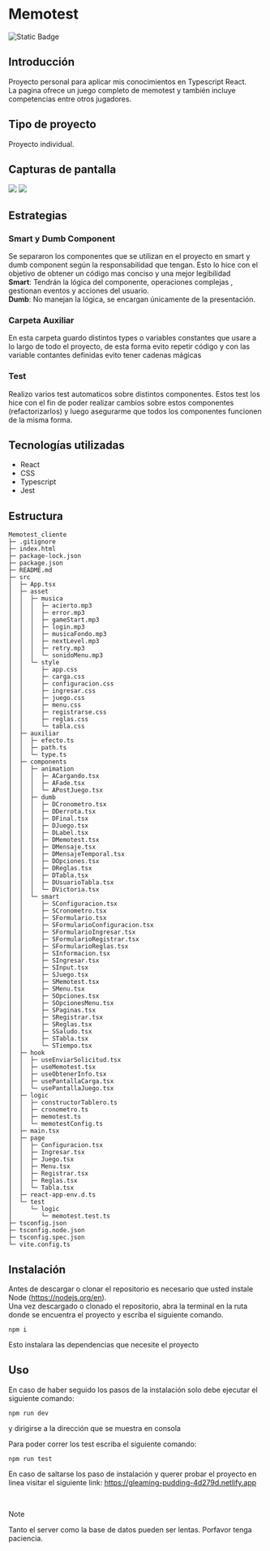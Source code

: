 # Memotest
![Static Badge](https://img.shields.io/badge/Estado%20-%20Terminado%20-%20green)

## Introducción
Proyecto personal para aplicar mis conocimientos en Typescript React. </br>
La pagina ofrece un juego completo de memotest y también incluye competencias entre otros jugadores.

## Tipo de proyecto
Proyecto individual.

## Capturas de pantalla 
<img src="https://i.postimg.cc/Qd2dxFWb/Memotest1.png"/>
<img src="https://i.postimg.cc/4NvDhnMP/Memotest2.png"/>

## Estrategias
### Smart y Dumb Component
Se separaron los componentes que se utilizan en el proyecto en smart  y dumb component según la responsabilidad que tengan. Esto lo hice con el objetivo de obtener un código mas conciso y una mejor legibilidad </br> 
**Smart**:  Tendrán la lógica del componente, operaciones complejas , gestionan eventos y acciones del usuario.</br>
**Dumb**: No manejan la lógica, se encargan únicamente de la presentación.

### Carpeta Auxiliar
En esta carpeta guardo distintos types o variables constantes que usare a lo largo de todo el proyecto, de esta forma evito repetir código y con las variable contantes definidas evito tener cadenas mágicas 

### Test
Realizo varios test automaticos sobre distintos componentes. Estos test los hice con el fin de poder realizar cambios sobre estos componentes (refactorizarlos) y luego asegurarme que todos los componentes funcionen de la misma forma.

## Tecnologías utilizadas
  - React
  - CSS
  - Typescript
  - Jest

## Estructura 

```
Memotest_cliente
├─ .gitignore
├─ index.html
├─ package-lock.json
├─ package.json
├─ README.md
├─ src
│  ├─ App.tsx
│  ├─ asset
│  │  ├─ musica
│  │  │  ├─ acierto.mp3
│  │  │  ├─ error.mp3
│  │  │  ├─ gameStart.mp3
│  │  │  ├─ login.mp3
│  │  │  ├─ musicaFondo.mp3
│  │  │  ├─ nextLevel.mp3
│  │  │  ├─ retry.mp3
│  │  │  └─ sonidoMenu.mp3
│  │  └─ style
│  │     ├─ app.css
│  │     ├─ carga.css
│  │     ├─ configuracion.css
│  │     ├─ ingresar.css
│  │     ├─ juego.css
│  │     ├─ menu.css
│  │     ├─ registrarse.css
│  │     ├─ reglas.css
│  │     └─ tabla.css
│  ├─ auxiliar
│  │  ├─ efecto.ts
│  │  ├─ path.ts
│  │  └─ type.ts
│  ├─ components
│  │  ├─ animation
│  │  │  ├─ ACargando.tsx
│  │  │  ├─ AFade.tsx
│  │  │  └─ APostJuego.tsx
│  │  ├─ dumb
│  │  │  ├─ DCronometro.tsx
│  │  │  ├─ DDerrota.tsx
│  │  │  ├─ DFinal.tsx
│  │  │  ├─ DJuego.tsx
│  │  │  ├─ DLabel.tsx
│  │  │  ├─ DMemotest.tsx
│  │  │  ├─ DMensaje.tsx
│  │  │  ├─ DMensajeTemporal.tsx
│  │  │  ├─ DOpciones.tsx
│  │  │  ├─ DReglas.tsx
│  │  │  ├─ DTabla.tsx
│  │  │  ├─ DUsuarioTabla.tsx
│  │  │  └─ DVictoria.tsx
│  │  └─ smart
│  │     ├─ SConfiguracion.tsx
│  │     ├─ SCronometro.tsx
│  │     ├─ SFormulario.tsx
│  │     ├─ SFormularioConfiguracion.tsx
│  │     ├─ SFormularioIngresar.tsx
│  │     ├─ SFormularioRegistrar.tsx
│  │     ├─ SFormularioReglas.tsx
│  │     ├─ SInformacion.tsx
│  │     ├─ SIngresar.tsx
│  │     ├─ SInput.tsx
│  │     ├─ SJuego.tsx
│  │     ├─ SMemotest.tsx
│  │     ├─ SMenu.tsx
│  │     ├─ SOpciones.tsx
│  │     ├─ SOpcionesMenu.tsx
│  │     ├─ SPaginas.tsx
│  │     ├─ SRegistrar.tsx
│  │     ├─ SReglas.tsx
│  │     ├─ SSaludo.tsx
│  │     ├─ STabla.tsx
│  │     └─ STiempo.tsx
│  ├─ hook
│  │  ├─ useEnviarSolicitud.tsx
│  │  ├─ useMemotest.tsx
│  │  ├─ useObtenerInfo.tsx
│  │  ├─ usePantallaCarga.tsx
│  │  └─ usePantallaJuego.tsx
│  ├─ logic
│  │  ├─ constructorTablero.ts
│  │  ├─ cronometro.ts
│  │  ├─ memotest.ts
│  │  └─ memotestConfig.ts
│  ├─ main.tsx
│  ├─ page
│  │  ├─ Configuracion.tsx
│  │  ├─ Ingresar.tsx
│  │  ├─ Juego.tsx
│  │  ├─ Menu.tsx
│  │  ├─ Registrar.tsx
│  │  ├─ Reglas.tsx
│  │  └─ Tabla.tsx
│  ├─ react-app-env.d.ts
│  └─ test
│     └─ logic
│        └─ memotest.test.ts
├─ tsconfig.json
├─ tsconfig.node.json
├─ tsconfig.spec.json
└─ vite.config.ts

```
## Instalación 
Antes de descargar o clonar el repositorio es necesario que usted instale Node (https://nodejs.org/en). </br>
Una vez descargado o clonado el repositorio, abra la terminal en la ruta donde se encuentra el proyecto y escriba el siguiente comando.
```
npm i
```
Esto instalara las dependencias que necesite el proyecto

## Uso
En caso de haber seguido los pasos de la instalación solo debe ejecutar el siguiente comando:
```
npm run dev
```
y dirigirse a la dirección que se muestra en consola

Para poder correr los test escriba el siguiente comando:
```
npm run test
```
En caso de saltarse los paso de instalación y querer probar el proyecto en linea visitar el siguiente link: https://gleaming-pudding-4d279d.netlify.app

</br>

> [!NOTE]
> Tanto el server como la base de datos pueden ser lentas. Porfavor tenga paciencia.


